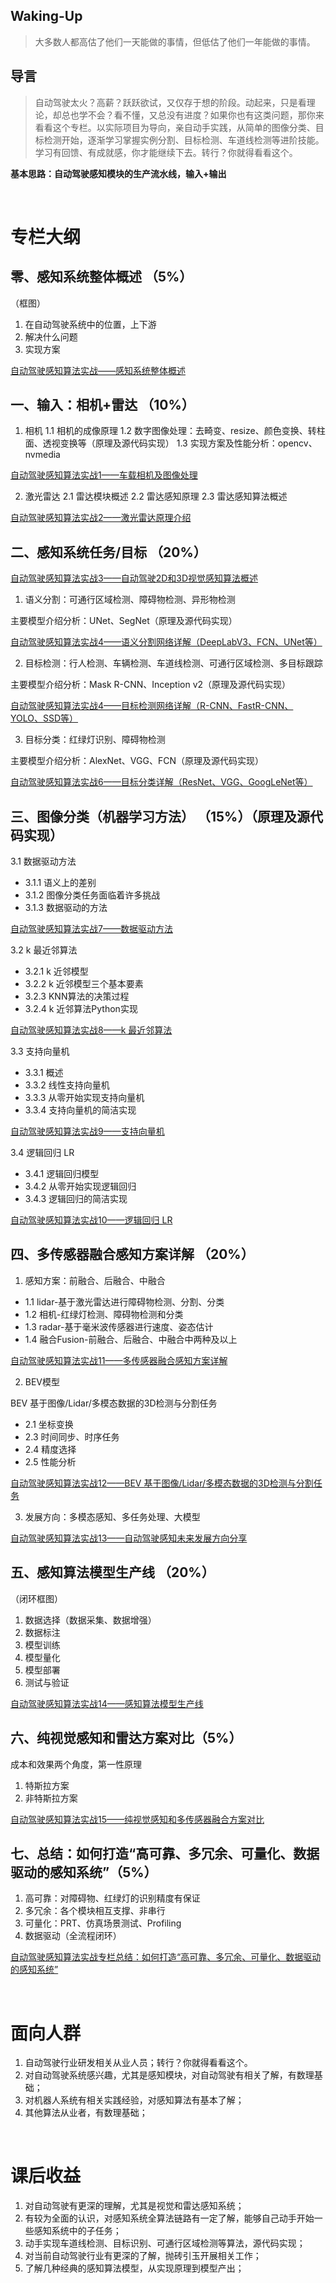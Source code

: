 ## Waking-Up

> 大多数人都高估了他们一天能做的事情，但低估了他们一年能做的事情。


## 导言
> 自动驾驶太火？高薪？跃跃欲试，又仅存于想的阶段。动起来，只是看理论，却总也学不会？看不懂，又总没有进度？如果你也有这类问题，那你来看看这个专栏。以实际项目为导向，亲自动手实践，从简单的图像分类、目标检测开始，逐渐学习掌握实例分割、目标检测、车道线检测等进阶技能。学习有回馈、有成就感，你才能继续下去。转行？你就得看看这个。

**基本思路：自动驾驶感知模块的生产流水线，输入+输出**

<br>

# 专栏大纲

## 零、感知系统整体概述 （5%）
（框图）

1. 在自动驾驶系统中的位置，上下游
2. 解决什么问题
3. 实现方案

[自动驾驶感知算法实战——感知系统整体概述](./docs/01-感知系统整体概述.md)

## 一、输入：相机+雷达 （10%）
1. 相机
1.1 相机的成像原理
1.2 数字图像处理：去畸变、resize、颜色变换、转柱面、透视变换等（原理及源代码实现）
1.3 实现方案及性能分析：opencv、nvmedia

[自动驾驶感知算法实战1——车载相机及图像处理](./docs/02-车载相机及图像处理.md)

2. 激光雷达
2.1 雷达模块概述
2.2 雷达感知原理
2.3 雷达感知算法概述

[自动驾驶感知算法实战2——激光雷达原理介绍](./docs/03-激光雷达原理介绍.md)

## 二、感知系统任务/目标 （20%）
[自动驾驶感知算法实战3——自动驾驶2D和3D视觉感知算法概述](./docs/04-自动驾驶2D和3D视觉感知算法概述.md)

1. 语义分割：可通行区域检测、障碍物检测、异形物检测

主要模型介绍分析：UNet、SegNet（原理及源代码实现）

[自动驾驶感知算法实战4——语义分割网络详解（DeepLabV3、FCN、UNet等）](./docs/05-语义分割网络详解（DeepLabV3、FCN、UNet等）.md)

2. 目标检测：行人检测、车辆检测、车道线检测、可通行区域检测、多目标跟踪

主要模型介绍分析：Mask R-CNN、Inception v2（原理及源代码实现）

[自动驾驶感知算法实战4——目标检测网络详解（R-CNN、FastR-CNN、YOLO、SSD等）](./docs/06-目标检测网络详解（R-CNN、FastR-CNN、YOLO、SSD等）.md)

3. 目标分类：红绿灯识别、障碍物检测

主要模型介绍分析：AlexNet、VGG、FCN（原理及源代码实现）

[自动驾驶感知算法实战6——目标分类详解（ResNet、VGG、GoogLeNet等）](./docs/07-目标分类详解（ResNet、VGG、GoogLeNet等）.md)


## 三、图像分类（机器学习方法） （15%）（原理及源代码实现）
3.1 数据驱动方法
- 3.1.1 语义上的差别
- 3.1.2 图像分类任务面临着许多挑战
- 3.1.3 数据驱动的方法

[自动驾驶感知算法实战7——数据驱动方法](https://cs231n.github.io/classification/)

3.2 k 最近邻算法
- 3.2.1 k 近邻模型
- 3.2.2 k 近邻模型三个基本要素
- 3.2.3 KNN算法的决策过程
- 3.2.4 k 近邻算法Python实现

[自动驾驶感知算法实战8——k 最近邻算法](https://charmve.github.io/computer-vision-in-action/#/1_理论篇/chapter3_Image-Classification/chapter3.2_knn)

3.3 支持向量机
- 3.3.1 概述
- 3.3.2 线性支持向量机
- 3.3.3 从零开始实现支持向量机
- 3.3.4 支持向量机的简洁实现

[自动驾驶感知算法实战9——支持向量机](https://charmve.github.io/computer-vision-in-action/#/1_理论篇/chapter3_Image-Classification/chapter3.3_支持向量机)

3.4 逻辑回归 LR
- 3.4.1 逻辑回归模型
- 3.4.2 从零开始实现逻辑回归
- 3.4.3 逻辑回归的简洁实现

[自动驾驶感知算法实战10——逻辑回归 LR](https://charmve.github.io/computer-vision-in-action/#/1_理论篇/chapter3_Image-Classification/chapter3.4_Logistic-Regression)

## 四、多传感器融合感知方案详解 （20%）

1. 感知方案：前融合、后融合、中融合

- 1.1 lidar-基于激光雷达进行障碍物检测、分割、分类
- 1.2 相机-红绿灯检测、障碍物检测和分类
- 1.3 radar-基于毫米波传感器进行速度、姿态估计
- 1.4 融合Fusion-前融合、后融合、中融合中两种及以上

[自动驾驶感知算法实战11——多传感器融合感知方案详解](./docs/11-多传感器融合感知方案详解.md)

2. BEV模型

BEV 基于图像/Lidar/多模态数据的3D检测与分割任务

- 2.1 坐标变换
- 2.3 时间同步、时序任务
- 2.4 精度选择
- 2.5 性能分析

[自动驾驶感知算法实战12——BEV 基于图像/Lidar/多模态数据的3D检测与分割任务](./docs/12-基于BEV多模态数据的3D检测与分割任务.md)

3. 发展方向：多模态感知、多任务处理、大模型

[自动驾驶感知算法实战13——自动驾驶感知未来发展方向分享](./docs/13-自动驾驶感知未来发展方向分享.md)

## 五、感知算法模型生产线 （20%）
（闭环框图）

1. 数据选择（数据采集、数据增强）
2. 数据标注
3. 模型训练
4. 模型量化
5. 模型部署
6. 测试与验证

[自动驾驶感知算法实战14——感知算法模型生产线](./docs/14-感知算法模型生产线.md)

## 六、纯视觉感知和雷达方案对比（5%）

成本和效果两个角度，第一性原理

1. 特斯拉方案
2. 非特斯拉方案

[自动驾驶感知算法实战15——纯视觉感知和多传感器融合方案对比](./docs/15-纯视觉感知和多传感器融合方案对比.md)

## 七、总结：如何打造“高可靠、多冗余、可量化、数据驱动的感知系统”（5%）

1. 高可靠：对障碍物、红绿灯的识别精度有保证
2. 多冗余：各个模块相互支撑、非串行
3. 可量化：PRT、仿真场景测试、Profiling
4. 数据驱动（全流程闭环）

[自动驾驶感知算法实战专栏总结：如何打造“高可靠、多冗余、可量化、数据驱动的感知系统”](./docs/16-专栏总结-如何打造“高可靠、多冗余、可量化、数据驱动的感知系统”.md)


<br>

# 面向人群

1. 自动驾驶行业研发相关从业人员；转行？你就得看看这个。
2. 对自动驾驶系统感兴趣，尤其是感知模块，对自动驾驶有相关了解，有数理基础；
3. 对机器人系统有相关实践经验，对感知算法有基本了解；
4. 其他算法从业者，有数理基础；

<br>

# 课后收益

1. 对自动驾驶有更深的理解，尤其是视觉和雷达感知系统；
2. 有较为全面的认识，对感知系统全算法链路有一定了解，能够自己动手开始一些感知系统中的子任务；
3. 动手实现车道线检测、目标识别、可通行区域检测等算法，源代码实现；
3. 对当前自动驾驶行业有更深的了解，抛砖引玉开展相关工作；
4. 了解几种经典的感知算法模型，从实现原理到模型产出；